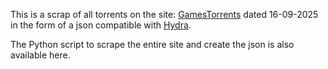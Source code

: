 This is a scrap of all torrents on the site: [GamesTorrents](https://www.gamestorrents.app/) dated 16-09-2025
in the form of a json compatible with [Hydra](https://github.com/hydralauncher/hydra).

The Python script to scrape the entire site and create the json is also available here.
